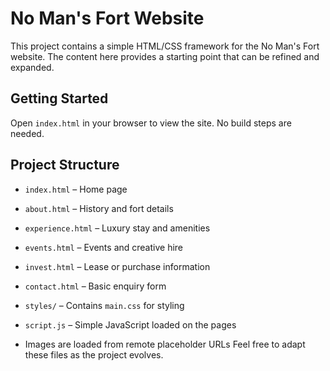 # No Man's Fort Website

This project contains a simple HTML/CSS framework for the No Man's Fort website. The content here provides a starting point that can be refined and expanded.

## Getting Started

Open `index.html` in your browser to view the site. No build steps are needed.

## Project Structure

- `index.html` – Home page
- `about.html` – History and fort details
- `experience.html` – Luxury stay and amenities
- `events.html` – Events and creative hire
- `invest.html` – Lease or purchase information
- `contact.html` – Basic enquiry form
- `styles/` – Contains `main.css` for styling
- `script.js` – Simple JavaScript loaded on the pages

- Images are loaded from remote placeholder URLs
Feel free to adapt these files as the project evolves.
